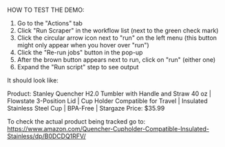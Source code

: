 HOW TO TEST THE DEMO:

1. Go to the "Actions" tab
2. Click "Run Scraper" in the workflow list (next to the green check mark)
3. Click the circular arrow icon next to "run" on the left menu (this button might only appear when you hover over "run")
4. Click the "Re-run jobs" button in the pop-up
5. After the brown button appears next to run, click on "run" (either one)
6. Expand the "Run script" step to see output

It should look like:

Product: Stanley Quencher H2.0 Tumbler with Handle and Straw 40 oz | Flowstate 3-Position Lid | Cup Holder Compatible for Travel | Insulated Stainless Steel Cup | BPA-Free | Stargaze
Price: $35.99

To check the actual product being tracked go to:
https://www.amazon.com/Quencher-Cupholder-Compatible-Insulated-Stainless/dp/B0DCDQ1RFV/
